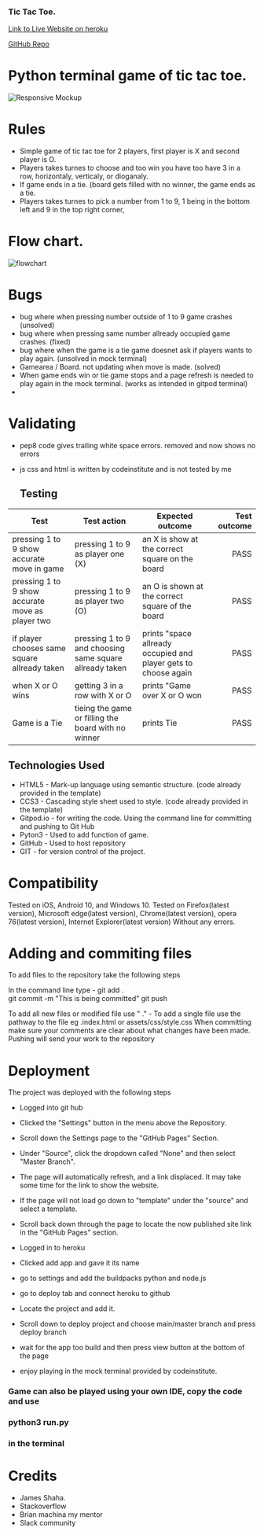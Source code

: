 ### Tic Tac Toe.

[Link to Live Website on heroku](https://tic-tac-toepp3.herokuapp.com/)

[GitHub Repo](https://github.com/ejkington/tic-tac-toe)


# Python terminal game of tic tac toe.

![Responsive Mockup](https://github.com/ejkington/tic-tac-toe/blob/main/readme.md%20assets/mockup.PNG)

# Rules 
- Simple game of tic tac toe for 2 players, first player is X and second player is O.
- Players takes turnes to choose and too win you have too have 3 in a row, horizontaly, verticaly, or dioganaly.
- If game ends in a tie. (board gets filled with no winner, the game ends as a tie.
- Players takes turnes to pick a number from 1 to 9, 1 being in the bottom left and 9 in the top right corner,

# Flow chart.

![flowchart](https://github.com/ejkington/tic-tac-toe/blob/main/readme.md%20assets/flowchart.jpeg)
# Bugs

- bug where when pressing number outside of 1 to 9 game crashes (unsolved)
- bug where when pressing same number allready occupied game crashes. (fixed)
- bug where when the game is a tie game doesnet ask if players wants to play again. (unsolved in mock terminal)
- Gamearea / Board. not updating when move is made. (solved)
- When game ends win or tie game stops and a page refresh is needed to play again in the mock terminal. (works as intended in gitpod terminal)
- 
# Validating
- pep8 code gives trailing white space errors. removed and now shows no errors
- js css and html is written by codeinstitute and is not tested by me
  
  ## Testing 
 Test | Test action | Expected outcome      | Test outcome
------- | ---------------- | ---------- | ---------:
pressing 1 to 9 show accurate move in game | pressing 1 to 9 as player one (X) | an X is show at the correct square on the board | PASS
pressing 1 to 9 show accurate move as player two  |  pressing 1 to 9 as player two (O)        | an O is shown at the correct square of the board       | PASS
if player chooses same square allready taken   | pressing 1 to 9 and choosing same square allready taken | prints "space allready occupied and player gets to choose again    | PASS
when X or O wins   | getting 3 in a row with X or O  | prints "Game over X or O won    | PASS
Game is a Tie   | tieing the game or filling the board with no winner | prints Tie    | PASS

## Technologies Used 

* HTML5 - Mark-up language using semantic structure. (code already provided in the template)
* CCS3 - Cascading style sheet used to style. (code already provided in the template)
* Gitpod.io - for writing the code. Using the command line for committing and pushing to Git Hub
* Pyton3 - Used to add function of game.
* GitHub - Used to host repository 
* GIT - for version control of the project.

# Compatibility
Tested on iOS, Android 10, and Windows 10.
Tested on Firefox(latest version), Microsoft edge(latest version), Chrome(latest version), opera 76(latest version), Internet Explorer(latest version)
Without any errors.


# Adding and commiting files

To add files to the repository take the following steps

In the command line type -
        git add .  
        git commit -m "This is being committed"
        git push

To add all new files or modified file use " ."  - To add a single file use the pathway to the file eg .index.html  or assets/css/style.css
When committing make sure your comments are clear about what changes have been made. 
Pushing will send your work to the repository

# Deployment

The project was deployed with the following steps

* Logged into git hub
* Clicked the "Settings" button in the menu above the Repository.
* Scroll down the Settings page to the "GitHub Pages" Section.
* Under "Source", click the dropdown called "None" and then select "Master Branch".
* The page will automatically refresh, and a link displaced.  It may take some time for the link to show the website.
* If the page will not load go down to "template" under the "source" and select a template. 
* Scroll back down through the page to locate the now published site link in the "GitHub Pages" section.

* Logged in to heroku
* Clicked add app and gave it its name
* go to settings and add the buildpacks python and node.js
* go to deploy tab and connect heroku to github
* Locate the project and add it.
* Scroll down to deploy project and choose main/master branch and press deploy branch
* wait for the app too build and then press view button at the bottom of the page
* enjoy playing in the mock terminal provided by codeinstitute.

### Game can also be played using your own IDE, copy the code and use 
### python3 run.py
### in the terminal




# Credits 
- James Shaha.
- Stackoverflow
- Brian machina my mentor
- Slack community
